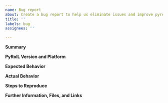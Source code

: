 ```yaml
---
name: Bug report
about: Create a bug report to help us eliminate issues and improve pyroll
title: ''
labels: bug
assignees: ''

---
```


**Summary**

<!--Please provide a clear and concise description of what the bug is.-->

**PyRolL Version and Platform**

<!--Please specify precisely how you installed pyroll and configured pyroll. Post your config.yaml to show what plugins you used and list your pyroll version.-->

**Expected Behavior**

<!--Describe the expected behavior.-->

**Actual Behavior**

<!--Describe the actual behavior, how it differs from the expected behavior, and how this can be observed.-->

**Steps to Reproduce**

<!--Describe the steps required to (quickly) reproduce the issue.-->

**Further Information, Files, and Links**

<!--Put any additional information here, attach relevant text or image files and URLs to external sites, e.g. relevant publications-->
